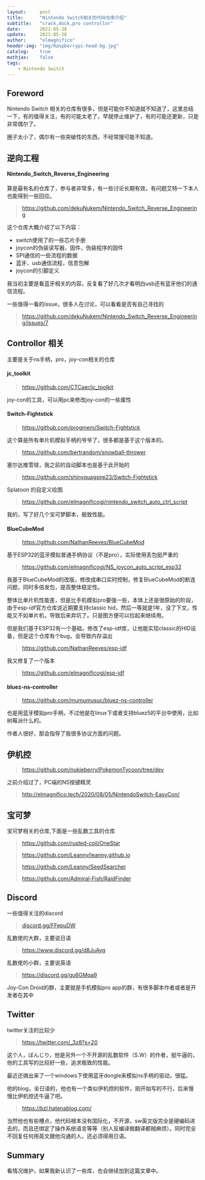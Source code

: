 ```yaml
---
layout:     post
title:      "Nintendo Switch相关的代码仓库介绍"
subtitle:   "crack,dock,pro controllor"
date:       2021-05-28
update:     2021-05-28
author:     "elmagnifico"
header-img: "img/Raspberrypi-head-bg.jpg"
catalog:    true
mathjax:    false
tags:
    - Nintendo Switch
---
```


## Foreword

Nintendo Switch 相关的仓库有很多，但是可能你不知道就不知道了，这里总结一下，有的值得关注，有的可能太老了，早就停止维护了，有的可能还更新，只是非常偶尔了。

圈子太小了，偶尔有一些突破性的东西，不经常搜可能不知道。



## 逆向工程

#### Nintendo_Switch_Reverse_Engineering

算是最有名的仓库了，参与者非常多，有一些讨论长期有效，有问题艾特一下本人也能得到一些回应。

> https://github.com/dekuNukem/Nintendo_Switch_Reverse_Engineering

这个仓库大概介绍了以下内容：

- switch使用了的一些芯片手册
- joycon的伪装读写器，固件，伪装程序的固件
- SPI通信的一些流程的数据
- 蓝牙、usb通信流程，信息包解
- joycon的引脚定义



我当初主要是看蓝牙相关的内容，反复看了好几次才看明白usb还有蓝牙他们的通信流程。



一些值得一看的issue，很多人在讨论，可以看看是否有自己寻找的

> https://github.com/dekuNukem/Nintendo_Switch_Reverse_Engineering/issues/7



## Controllor 相关

主要是关于ns手柄，pro，joy-con相关的仓库



#### jc_toolkit

> https://github.com/CTCaer/jc_toolkit

joy-con的工具，可以用pc来修改joy-con的一些属性



#### Switch-Fightstick

> https://github.com/progmem/Switch-Fightstick

这个算是所有单片机模拟手柄的爷爷了，很多都是基于这个版本的。



> https://github.com/bertrandom/snowball-thrower

塞尔达推雪球，我之前的自动脚本也是基于此开始的



> https://github.com/shinyquagsire23/Switch-Fightstick

Splatoon 的自定义绘图



> https://github.com/elmagnificogi/nintendo_switch_auto_ctrl_script

我的，写了好几个宝可梦脚本，极致性能。



#### BlueCubeMod

> https://github.com/NathanReeves/BlueCubeMod

基于ESP32的蓝牙模拟普通手柄协议（不是pro），实际使用丢包挺严重的



> https://github.com/elmagnificogi/NS_joycon_auto_script_esp32

我基于BlueCubeMod的改版，修改成串口实时控制，修复BlueCubeMod的断连问题，同时多倍发包，提高整体稳定性。

整体比单片机性能差，但是比手机模拟pro要强一些，本体上还是很原始的阶段，由于esp-idf官方仓库说近期要支持classic hid，然后一等就是1年，没了下文，性能又不如单片机，导致后来弃坑了。只是图方便可以捡起来继续用。



但是我们基于ESP32有一个基础，修改了esp-idf库，让他能实现classic的HID设备，但是这个仓库有个bug，会导致内存溢出

> https://github.com/NathanReeves/esp-idf

我又修复了一个版本

> https://github.com/elmagnificogi/esp-idf



#### bluez-ns-controller

> https://github.com/mumumusuc/bluez-ns-controller

也是用蓝牙模拟pro手柄，不过他是在linux下或者支持bluez5的平台中使用，比如树莓派什么的。

作者人很好，那会指导了我很多协议方面的问题。



## 伊机控

> https://github.com/nukieberry/PokemonTycoon/tree/dev

之前介绍过了，PC端的NS按键精灵

> http://elmagnifico.tech/2020/08/05/NintendoSwitch-EasyCon/



## 宝可梦

宝可梦相关的仓库,下面是一些乱数工具的仓库

> https://github.com/rusted-coil/OneStar
>
> https://github.com/Leanny/leanny.github.io
>
> https://github.com/Leanny/SeedSearcher
>
> https://github.com/Admiral-Fish/RaidFinder



## Discord

一些值得关注的discord



> [discord.gg/FFepuDW](https://t.co/6WAsw6xNEC?amp=1)

乱数佬的大群，主要说日语



> https://www.discord.gg/d8JuAvg

乱数佬的小群，主要说英语



> https://discord.gg/gu6GMqa9

Joy-Con Droid的群，主要就是手机模拟pro app的群，有很多脚本作者或者是开发者在其中



## Twitter

twitter关注的比较少



> https://twitter.com/_3z8?s=20

这个人，ぼんじり，他是另外一个不开源的乱数软件（S.W）的作者，挺牛逼的，他的工具写的比较好一些，追求极致的性能。

最近还搞出来了一个windows下使用蓝牙dongle来模拟ns手柄的驱动，很猛。

他的blog，全日语的，他也有一个类似伊机控的软件，刚开始写的不行，后来慢慢比伊机控还牛逼了吧。

> https://bzl.hatenablog.com/

当然他也有些槽点，他代码根本没有国际化，不开源，sw英文版完全是硬编码进去的，而且还绑定了操作系统语言等等（别人反编译做翻译都贼麻烦）。同时完全不回复任何用英文跟他沟通的人，还必须得用日语。



## Summary

看情况维护，如果我新认识了一些库，也会继续加到这篇文章中。
